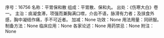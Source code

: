 序号：16756
名称：平胃保和散
组成：平胃散、保和丸。
出处：《伤寒大白》卷一。
主治：痰凝食滞，项强而兼胸满口噤，介齿不语，脉滑有力者；及挟食外感，胸中凝结作痛，手不可近者。
加减：None
功效：None
用法用量：同研服。
制备方法：None
临床应用：None
各家论述：None
用药禁忌：None
附注：None
